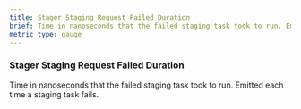 ```yaml
---
title: Stager Staging Request Failed Duration
brief: Time in nanoseconds that the failed staging task took to run. Emitted each time a staging task fails.
metric_type: gauge
---
```


### Stager Staging Request Failed Duration

Time in nanoseconds that the failed staging task took to run. Emitted each time a staging task fails.